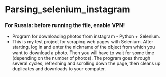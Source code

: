 # Parsing_selenium_instagram
### For Russia: before running the file, enable VPN!
* Program for downloading photos from instagram - Python + Selenium.
* This is my test project for scraping web pages with Selenium. After starting, log in and enter the nickname of the object from which you want to download a photo. Then you will have to wait for some time (depending on the number of photos). The program goes through several cycles, refreshing and scrolling down the page, then cleans up duplicates and downloads to your computer.
